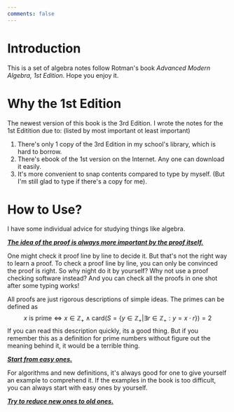 ```yaml
---
comments: false
---
```


# Introduction

This is a set of algebra notes follow Rotman's book *Advanced Modern Algebra, 1st Edition*. Hope you enjoy it.

# Why the 1st Edition

The newest version of this book is the 3rd Edition. I wrote the notes for the 1st Editition due to: (listed by most important ot least important)

1. There's only 1 copy of the 3rd Edition in my school's library, which is hard to borrow.
2. There's ebook of the 1st version on the Internet. Any one can download it easily.
3. It's more convenient to snap contents compared to type by myself. (But I'm still glad to type if there's a copy for me).



# How to Use?

I have some individual advice for studying things like algebra.



*<u>**The idea of the proof is always more important by the proof itself.**</u>*

One might check it proof line by line to decide it. But that's not the right way to learn a proof. To check a proof line by line, you can only be convinced the proof is right. So why night do it by yourself? Why not use a proof checking software instead? And you can check all the proofs in one shot after some typing works!

All proofs are just rigorous descriptions of simple ideas. The primes can be defined as
$$
x\text{ is prime}\iff x\in\mathbb Z_+\wedge \text{card} (S=\{y\in\mathbb Z_+|\exists r\in \mathbb Z_+:y = x\cdot r\})=2
$$
If you can read this description quickly, its a good thing. But if you remember this as a definition for prime numbers without figure out the meaning behind it, it would be a terrible thing.



***<u>Start from easy ones.</u>***

For algorithms and new definitions, it's always good for one to give yourself an example to comprehend it. If the examples in the book is too difficult, you can always start with easy ones by yourself.



***<u>Try to reduce new ones to old ones.</u>***

